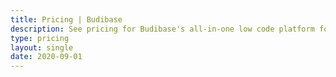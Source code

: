 ```yaml
---
title: Pricing | Budibase
description: See pricing for Budibase's all-in-one low code platform for building business apps and automating business processes.
type: pricing
layout: single
date: 2020-09-01
---
```

